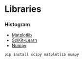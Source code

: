 # Libraries

### Histogram
- [Matplotlib](https://matplotlib.org/stable/)
- [SciKit-Learn](https://scikit-learn.org/stable/)
- [Numpy](https://numpy.org/doc/stable/index.html)
```bash
pip install scipy matplotlib numpy
```
